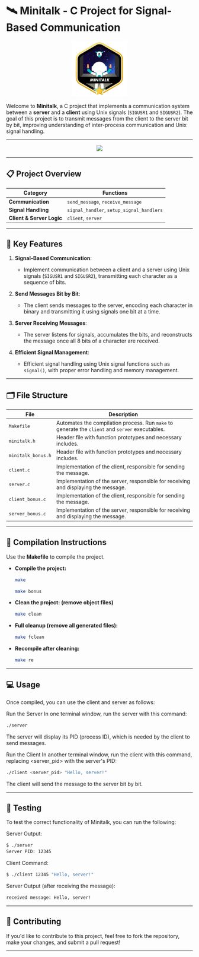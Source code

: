 # 🛰️ Minitalk - C Project for Signal-Based Communication

<p align="center">
  <img src="https://github.com/leogaudin/42_project_badges/raw/main/badges/minitalk_bonus.webp" />
</p>

Welcome to **Minitalk**, a C project that implements a communication system between a **server** and a **client** using Unix signals (`SIGUSR1` and `SIGUSR2`). The goal of this project is to transmit messages from the client to the server bit by bit, improving understanding of inter-process communication and Unix signal handling.

---

<p align="center">
  <img src="https://raw.githubusercontent.com/42ProjectBadges/main/badges/42-42badge.png" />
</p>

---
## 📋 Project Overview

| **Category**               | **Functions**                                                                                                                                 |
|----------------------------|------------------------------------------------------------------------------------------------------------------------------------------------|
| **Communication**           | `send_message`, `receive_message`                                                                                                              |
| **Signal Handling**         | `signal_handler`, `setup_signal_handlers`                                                                                                       |
| **Client & Server Logic**   | `client`, `server`                                                                                                                              |

---

## 🚀 Key Features

1. **Signal-Based Communication**:
   - Implement communication between a client and a server using Unix signals (`SIGUSR1` and `SIGUSR2`), transmitting each character as a sequence of bits.

2. **Send Messages Bit by Bit**:
   - The client sends messages to the server, encoding each character in binary and transmitting it using signals one bit at a time.

3. **Server Receiving Messages**:
   - The server listens for signals, accumulates the bits, and reconstructs the message once all 8 bits of a character are received.

4. **Efficient Signal Management**:
   - Efficient signal handling using Unix signal functions such as `signal()`, with proper error handling and memory management.

---

## 🗂️ File Structure

| **File**                | **Description**                                                                                           |
|-------------------------|-----------------------------------------------------------------------------------------------------------|
| `Makefile`              | Automates the compilation process. Run `make` to generate the `client` and `server` executables.           |
| `minitalk.h`            | Header file with function prototypes and necessary includes.                                               |
| `minitalk_bonus.h`      | Header file with function prototypes and necessary includes.                                               |
| `client.c`              | Implementation of the client, responsible for sending the message.                                         |
| `server.c`              | Implementation of the server, responsible for receiving and displaying the message.                        |
| `client_bonus.c`        | Implementation of the client, responsible for sending the message.                                         |
| `server_bonus.c`        | Implementation of the server, responsible for receiving and displaying the message.                        |

---

## 🔧 Compilation Instructions

Use the **Makefile** to compile the project.

- **Compile the project:**
  ```bash
  make
  ```
  ```bash
  make bonus
  ```
- **Clean the project: (remove object files)**
  ```bash
  make clean
  ```
- **Full cleanup (remove all generated files):**
  ```bash
  make fclean
  ```
- **Recompile after cleaning:**
  ```bash
  make re
  ```
---

## 💻 Usage

Once compiled, you can use the client and server as follows:

Run the Server
In one terminal window, run the server with this command:
```bash
./server
```
The server will display its PID (process ID), which is needed by the client to send messages.

Run the Client
In another terminal window, run the client with this command, replacing <server_pid> with the server's PID:
```bash
./client <server_pid> "Hello, server!"
```
The client will send the message to the server bit by bit.

---
## 🧪 Testing

To test the correct functionality of Minitalk, you can run the following:

Server Output:
```bash
$ ./server
Server PID: 12345
```
Client Command:
```bash
$ ./client 12345 "Hello, server!"
```
Server Output (after receiving the message):
```bash
received message: Hello, server!
```
---
## 🤝 Contributing
If you'd like to contribute to this project, feel free to fork the repository, make your changes, and submit a pull request!

---

